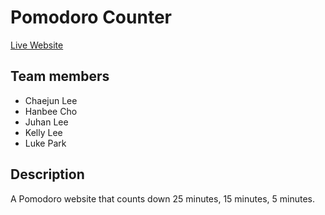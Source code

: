 # Pomodoro Counter
[Live Website](https://hanbee17.github.io/llk_teamfe_project1/)

## Team members
- Chaejun Lee
- Hanbee Cho
- Juhan Lee
- Kelly Lee
- Luke Park

## Description
A Pomodoro website that counts down 25 minutes, 15 minutes, 5 minutes. 

